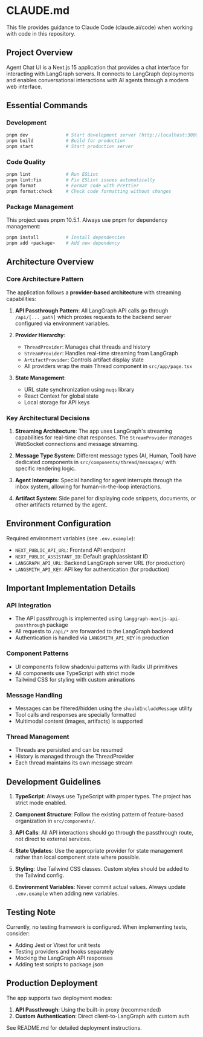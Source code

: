 # CLAUDE.md

This file provides guidance to Claude Code (claude.ai/code) when working with code in this repository.

## Project Overview

Agent Chat UI is a Next.js 15 application that provides a chat interface for interacting with LangGraph servers. It connects to LangGraph deployments and enables conversational interactions with AI agents through a modern web interface.

## Essential Commands

### Development
```bash
pnpm dev              # Start development server (http://localhost:3000)
pnpm build            # Build for production
pnpm start            # Start production server
```

### Code Quality
```bash
pnpm lint             # Run ESLint
pnpm lint:fix         # Fix ESLint issues automatically
pnpm format           # Format code with Prettier
pnpm format:check     # Check code formatting without changes
```

### Package Management
This project uses pnpm 10.5.1. Always use pnpm for dependency management:
```bash
pnpm install          # Install dependencies
pnpm add <package>    # Add new dependency
```

## Architecture Overview

### Core Architecture Pattern
The application follows a **provider-based architecture** with streaming capabilities:

1. **API Passthrough Pattern**: All LangGraph API calls go through `/api/[..._path]` which proxies requests to the backend server configured via environment variables.

2. **Provider Hierarchy**:
   - `ThreadProvider`: Manages chat threads and history
   - `StreamProvider`: Handles real-time streaming from LangGraph
   - `ArtifactProvider`: Controls artifact display state
   - All providers wrap the main Thread component in `src/app/page.tsx`

3. **State Management**:
   - URL state synchronization using `nuqs` library
   - React Context for global state
   - Local storage for API keys

### Key Architectural Decisions

1. **Streaming Architecture**: The app uses LangGraph's streaming capabilities for real-time chat responses. The `StreamProvider` manages WebSocket connections and message streaming.

2. **Message Type System**: Different message types (AI, Human, Tool) have dedicated components in `src/components/thread/messages/` with specific rendering logic.

3. **Agent Interrupts**: Special handling for agent interrupts through the inbox system, allowing for human-in-the-loop interactions.

4. **Artifact System**: Side panel for displaying code snippets, documents, or other artifacts returned by the agent.

## Environment Configuration

Required environment variables (see `.env.example`):
- `NEXT_PUBLIC_API_URL`: Frontend API endpoint
- `NEXT_PUBLIC_ASSISTANT_ID`: Default graph/assistant ID
- `LANGGRAPH_API_URL`: Backend LangGraph server URL (for production)
- `LANGSMITH_API_KEY`: API key for authentication (for production)

## Important Implementation Details

### API Integration
- The API passthrough is implemented using `langgraph-nextjs-api-passthrough` package
- All requests to `/api/*` are forwarded to the LangGraph backend
- Authentication is handled via `LANGSMITH_API_KEY` in production

### Component Patterns
- UI components follow shadcn/ui patterns with Radix UI primitives
- All components use TypeScript with strict mode
- Tailwind CSS for styling with custom animations

### Message Handling
- Messages can be filtered/hidden using the `shouldIncludeMessage` utility
- Tool calls and responses are specially formatted
- Multimodal content (images, artifacts) is supported

### Thread Management
- Threads are persisted and can be resumed
- History is managed through the ThreadProvider
- Each thread maintains its own message stream

## Development Guidelines

1. **TypeScript**: Always use TypeScript with proper types. The project has strict mode enabled.

2. **Component Structure**: Follow the existing pattern of feature-based organization in `src/components/`.

3. **API Calls**: All API interactions should go through the passthrough route, not direct to external services.

4. **State Updates**: Use the appropriate provider for state management rather than local component state where possible.

5. **Styling**: Use Tailwind CSS classes. Custom styles should be added to the Tailwind config.

6. **Environment Variables**: Never commit actual values. Always update `.env.example` when adding new variables.

## Testing Note

Currently, no testing framework is configured. When implementing tests, consider:
- Adding Jest or Vitest for unit tests
- Testing providers and hooks separately
- Mocking the LangGraph API responses
- Adding test scripts to package.json

## Production Deployment

The app supports two deployment modes:
1. **API Passthrough**: Using the built-in proxy (recommended)
2. **Custom Authentication**: Direct client-to-LangGraph with custom auth

See README.md for detailed deployment instructions.